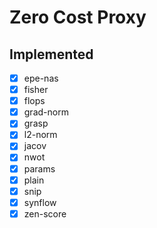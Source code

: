 # Zero Cost Proxy

## Implemented
- [x] epe-nas
- [x] fisher
- [x] flops
- [x] grad-norm
- [x] grasp
- [x] l2-norm
- [x] jacov
- [x] nwot
- [x] params
- [x] plain
- [x] snip
- [x] synflow
- [x] zen-score
